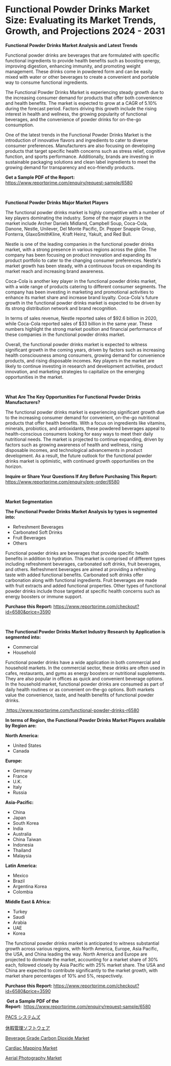 <p><h1>Functional Powder Drinks Market Size: Evaluating its Market Trends, Growth, and Projections 2024 - 2031</h1></p><p><strong>Functional Powder Drinks Market Analysis and Latest Trends</strong></p>
<p><p>Functional powder drinks are beverages that are formulated with specific functional ingredients to provide health benefits such as boosting energy, improving digestion, enhancing immunity, and promoting weight management. These drinks come in powdered form and can be easily mixed with water or other beverages to create a convenient and portable way to consume functional ingredients.</p><p>The Functional Powder Drinks Market is experiencing steady growth due to the increasing consumer demand for products that offer both convenience and health benefits. The market is expected to grow at a CAGR of 5.10% during the forecast period. Factors driving this growth include the rising interest in health and wellness, the growing popularity of functional beverages, and the convenience of powder drinks for on-the-go consumption.</p><p>One of the latest trends in the Functional Powder Drinks Market is the introduction of innovative flavors and ingredients to cater to diverse consumer preferences. Manufacturers are also focusing on developing products that target specific health concerns such as stress relief, cognitive function, and sports performance. Additionally, brands are investing in sustainable packaging solutions and clean label ingredients to meet the growing demand for transparency and eco-friendly products.</p></p>
<p><strong>Get a Sample PDF of the Report:&nbsp;</strong> <a href="https://www.reportprime.com/enquiry/request-sample/6580">https://www.reportprime.com/enquiry/request-sample/6580</a></p>
<p>&nbsp;</p>
<p><strong>Functional Powder Drinks Major Market Players</strong></p>
<p><p>The functional powder drinks market is highly competitive with a number of key players dominating the industry. Some of the major players in the market include Archer Daniels Midland, Campbell Soup, Coca-Cola, Danone, Nestle, Unilever, Del Monte Pacific, Dr. Pepper Snapple Group, Fonterra, GlaxoSmithKline, Kraft Heinz, Yakult, and Red Bull.</p><p>Nestle is one of the leading companies in the functional powder drinks market, with a strong presence in various regions across the globe. The company has been focusing on product innovation and expanding its product portfolio to cater to the changing consumer preferences. Nestle's market growth has been steady, with a continuous focus on expanding its market reach and increasing brand awareness.</p><p>Coca-Cola is another key player in the functional powder drinks market, with a wide range of products catering to different consumer segments. The company has been investing in marketing and promotional activities to enhance its market share and increase brand loyalty. Coca-Cola's future growth in the functional powder drinks market is expected to be driven by its strong distribution network and brand recognition.</p><p>In terms of sales revenue, Nestle reported sales of $92.6 billion in 2020, while Coca-Cola reported sales of $33 billion in the same year. These numbers highlight the strong market position and financial performance of these companies in the functional powder drinks market.</p><p>Overall, the functional powder drinks market is expected to witness significant growth in the coming years, driven by factors such as increasing health consciousness among consumers, growing demand for convenience products, and rising disposable incomes. Key players in the market are likely to continue investing in research and development activities, product innovation, and marketing strategies to capitalize on the emerging opportunities in the market.</p></p>
<p>&nbsp;</p>
<p><strong>What Are The Key Opportunities For Functional Powder Drinks Manufacturers?</strong></p>
<p><p>The functional powder drinks market is experiencing significant growth due to the increasing consumer demand for convenient, on-the-go nutritional products that offer health benefits. With a focus on ingredients like vitamins, minerals, probiotics, and antioxidants, these powdered beverages appeal to health-conscious consumers looking for easy ways to meet their daily nutritional needs. The market is projected to continue expanding, driven by factors such as growing awareness of health and wellness, rising disposable incomes, and technological advancements in product development. As a result, the future outlook for the functional powder drinks market is optimistic, with continued growth opportunities on the horizon.</p></p>
<p><strong>Inquire or Share Your Questions If Any Before Purchasing This Report:</strong> <a href="https://www.reportprime.com/enquiry/pre-order/6580">https://www.reportprime.com/enquiry/pre-order/6580</a></p>
<p>&nbsp;</p>
<p><strong>Market Segmentation</strong></p>
<p><strong>The Functional Powder Drinks Market Analysis by types is segmented into:</strong></p>
<p><ul><li>Refreshment Beverages</li><li>Carbonated Soft Drinks</li><li>Fruit Beverages</li><li>Others</li></ul></p>
<p><p>Functional powder drinks are beverages that provide specific health benefits in addition to hydration. This market is comprised of different types including refreshment beverages, carbonated soft drinks, fruit beverages, and others. Refreshment beverages are aimed at providing a refreshing taste with added functional benefits. Carbonated soft drinks offer carbonation along with functional ingredients. Fruit beverages are made with fruit extracts and added functional properties. Other types of functional powder drinks include those targeted at specific health concerns such as energy boosters or immune support.</p></p>
<p><strong>Purchase this Report:&nbsp;</strong><a href="https://www.reportprime.com/checkout?id=6580&price=3590">https://www.reportprime.com/checkout?id=6580&price=3590</a></p>
<p>&nbsp;</p>
<p><strong>The Functional Powder Drinks Market Industry Research by Application is segmented into:</strong></p>
<p><ul><li>Commercial</li><li>Household</li></ul></p>
<p><p>Functional powder drinks have a wide application in both commercial and household markets. In the commercial sector, these drinks are often used in cafes, restaurants, and gyms as energy boosters or nutritional supplements. They are also popular in offices as quick and convenient beverage options. In the household market, functional powder drinks are consumed as part of daily health routines or as convenient on-the-go options. Both markets value the convenience, taste, and health benefits of functional powder drinks.</p></p>
<p><a href="https://www.reportprime.com/functional-powder-drinks-r6580">&nbsp;https://www.reportprime.com/functional-powder-drinks-r6580</a></p>
<p><strong>In terms of Region, the Functional Powder Drinks Market Players available by Region are:</strong></p>
<p>
    <p> <strong> North America: </strong>
        <ul>
            <li>United States</li>
            <li>Canada</li>
        </ul>
        </p> 
    <p> <strong> Europe: </strong>
        <ul>
            <li>Germany</li>
            <li>France</li>
            <li>U.K.</li>
            <li>Italy</li>
            <li>Russia</li>
        </ul>
        </p> 
    <p> <strong> Asia-Pacific: </strong>
        <ul>
            <li>China</li>
            <li>Japan</li>
            <li>South Korea</li>
            <li>India</li>
            <li>Australia</li>
            <li>China Taiwan</li>
            <li>Indonesia</li>
            <li>Thailand</li>
            <li>Malaysia</li>
        </ul>
        </p> 
    <p> <strong> Latin America: </strong>
        <ul>
            <li>Mexico</li>
            <li>Brazil</li>
            <li>Argentina Korea</li>
            <li>Colombia</li>
        </ul>
        </p> 
    <p> <strong> Middle East & Africa: </strong>
        <ul>
            <li>Turkey</li>
            <li>Saudi</li>
            <li>Arabia</li>
            <li>UAE</li>
            <li>Korea</li>
        </ul>
    </p>
    </p>
<p><p>The functional powder drinks market is anticipated to witness substantial growth across various regions, with North America, Europe, Asia Pacific, the USA, and China leading the way. North America and Europe are projected to dominate the market, accounting for a market share of 30% each, followed closely by Asia Pacific with 25% market share. The USA and China are expected to contribute significantly to the market growth, with market share percentages of 10% and 5%, respectively.</p></p>
<p><strong>Purchase this Report: </strong><a href="https://www.reportprime.com/checkout?id=6580&price=3590">https://www.reportprime.com/checkout?id=6580&price=3590</a></p>
<p>&nbsp;<strong>Get a Sample PDF of the Report:&nbsp;&nbsp;</strong><a href="https://www.reportprime.com/enquiry/request-sample/6580">https://www.reportprime.com/enquiry/request-sample/6580</a></p>
<p><strong></strong></p>
<p><p><a href="https://medium.com/@maureenbiologist34/pacs%E3%82%B7%E3%82%B9%E3%83%86%E3%83%A0%E5%B8%82%E5%A0%B4-2024%E5%B9%B4%E3%81%8B%E3%82%892031%E5%B9%B4%E3%81%BE%E3%81%A7%E3%81%AE%E6%9C%9F%E9%96%93%E3%81%AE%E6%A5%AD%E7%95%8C%E5%8B%95%E5%90%91%E3%81%A8%E4%BA%88%E6%B8%AC-8b56ce7267aa">PACS システムズ</a></p><p><a href="https://medium.com/@saigekulas/%E6%AC%A1%E3%81%AE%E6%96%87%E7%AB%A0%E3%82%92%E6%97%A5%E6%9C%AC%E8%AA%9E%E3%81%AB%E7%BF%BB%E8%A8%B3%E3%81%97%E3%81%A6%E3%81%8F%E3%81%A0%E3%81%95%E3%81%84-112%E3%83%9A%E3%83%BC%E3%82%B8%E3%81%AE%E3%83%AC%E3%83%9D%E3%83%BC%E3%83%88%E5%86%85%E3%81%AE%E3%82%B0%E3%83%AD%E3%83%BC%E3%83%90%E3%83%AB%E6%AC%A0%E5%8B%A4%E7%AE%A1%E7%90%86%E3%82%BD%E3%83%95%E3%83%88%E3%82%A6%E3%82%A7%E3%82%A2%E5%B8%82%E5%A0%B4%E5%88%86%E6%9E%90-%E3%83%88%E3%83%AC%E3%83%B3%E3%83%89-%E4%BA%88%E6%B8%AC-%E3%81%8A%E3%82%88%E3%81%B3%E6%88%90%E9%95%B7%E6%A9%9F%E4%BC%9A-2024%E5%B9%B4-2031%E5%B9%B4-fb8f1f2d0d08">休暇管理ソフトウェア</a></p><p><a href="https://github.com/ayamsauke86/Market-Research-Report-List-1/blob/main/beverage-grade-carbon-dioxide-market.md">Beverage Grade Carbon Dioxide Market</a></p><p><a href="https://issuu.com/reportprime-2/docs/cardiac-mapping-market-size-2030.pptx">Cardiac Mapping Market</a></p><p><a href="https://issuu.com/reportprime-2/docs/aerial-photography-market-size-2030.pptx">Aerial Photography Market</a></p></p>